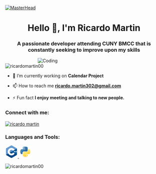 [![MasterHead](https://media.tenor.com/asJFBWDay04AAAAd/anime-aesthetic.gif)]()
<h1 align="center">Hello 👋, I'm Ricardo Martin</h1>
<h3 align="center">A passionate developer attending CUNY BMCC that is constantly seeking to improve upon my skills</h3>
<img align="right" alt="Coding" width="400" src="https://i.pinimg.com/originals/f1/e7/34/f1e734f9cade86fe737a9aa404ad5677.gif")

<p align="left"> <img src="https://komarev.com/ghpvc/?username=ricardomartin00&label=Profile%20views&color=0e75b6&style=flat" alt="ricardomartin00" /> </p>

- 🔭 I’m currently working on **Calendar Project**

- 📫 How to reach me **ricardo.martin302@gmail.com**

- ⚡ Fun fact **I enjoy meeting and talking to new people.**

<h3 align="left">Connect with me:</h3>
<p align="left">
<a href="https://linkedin.com/in/ricardo martin" target="blank"><img align="center" src="https://raw.githubusercontent.com/rahuldkjain/github-profile-readme-generator/master/src/images/icons/Social/linked-in-alt.svg" alt="ricardo martin" height="30" width="40" /></a>
</p>

<h3 align="left">Languages and Tools:</h3>
<p align="left"> <a href="https://www.w3schools.com/cpp/" target="_blank" rel="noreferrer"> <img src="https://raw.githubusercontent.com/devicons/devicon/master/icons/cplusplus/cplusplus-original.svg" alt="cplusplus" width="40" height="40"/> </a> <a href="https://www.python.org" target="_blank" rel="noreferrer"> <img src="https://raw.githubusercontent.com/devicons/devicon/master/icons/python/python-original.svg" alt="python" width="40" height="40"/> </a> </p>

<p><img align="center" src="https://github-readme-stats.vercel.app/api/top-langs?username=ricardomartin00&show_icons=true&locale=en&layout=compact" alt="ricardomartin00" /></p>
